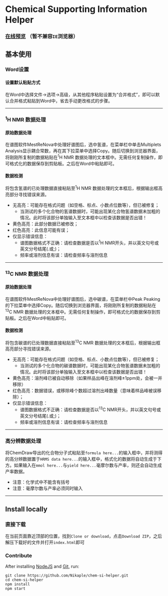 # Chemical Supporting Information Helper

### [在线预览](https://nikaple.github.io/) （暂不兼容`IE`浏览器）

## 基本使用

### Word设置

#### 设置默认粘贴方式

在Word中选择文件→选项→高级，从其他程序粘贴设置为“合并格式”，即可以默认合并格式粘贴到Word中，省去手动更改格式的步骤。

-------------------------------------------------------

### <sup>1</sup>H NMR 数据处理

#### 原始数据处理

在谱图软件MestReNova中处理好谱图后，选中氢谱，在菜单栏中单击Multiplets Analysis显示耦合常数，再在其下拉菜单中选择Copy。随后切换到浏览器界面，将刚刚所复制的数据粘贴在<sup>1</sup>H NMR 数据处理的文本框中。无需任何复制操作，即可格式化的数据保存到剪贴板。之后在Word中粘贴即可。

#### 数据检测

将包含氢谱的已处理数据直接粘贴至<sup>1</sup>H NMR 数据处理的文本框后，根据输出框高亮部分寻找错误来源。
 + 无高亮：可能存在格式问题（如空格、标点、小数点位数等），但已被修复；
    + 当测试的多个化合物的氢谱数据时，可能出现某化合物氢谱数据未加粗的情况。此时将该部分单独输入至文本框中以检查该数据是否出错！
 + 黄色高亮：此部分数据已被修改；
 + 红色高亮：此信息可能有误；
 + 仅显示错误信息：
   + 谱图数据格式不正确：请检查数据是否以<sup>1</sup>H NMR开头，并以英文句号或英文分号结尾(.或;)；
   + 频率或溶剂信息有误：请检查频率与溶剂信息

-------------------------------------------------------

### <sup>13</sup>C NMR 数据处理

#### 原始数据处理

在谱图软件MestReNova中处理好谱图后，选中碳谱，在菜单栏中Peak Peaking的下拉菜单中选择Copy。随后切换到浏览器界面，将刚刚所复制的数据粘贴在<sup>13</sup>C NMR 数据处理的文本框中。无需任何复制操作，即可格式化的数据保存到剪贴板。之后在Word中粘贴即可。

#### 数据检测

将包含碳谱的已处理数据直接粘贴至<sup>13</sup>C NMR 数据处理的文本框后，根据输出框高亮部分寻找错误来源。
 + 无高亮：可能存在格式问题（如空格、标点、小数点位数等），但已被修复；
    + 当测试的多个化合物的碳谱数据时，可能出现某化合物氢谱数据未加粗的情况。此时将该部分单独输入至文本框中以检查该数据是否出错！
 + 黄色高亮：溶剂峰已被自动移除（如果样品出峰在溶剂峰±1ppm处，会被一并移除）
 + 红色高亮：数据错误，或移除峰个数超过溶剂出峰数量（意味着样品峰被误移除）；
 + 仅显示错误信息：
   + 谱图数据格式不正确：请检查数据是否以<sup>13</sup>C NMR开头，并以英文句号或英文分号结尾(.或;)；
   + 频率或溶剂信息有误：请检查频率与溶剂信息

-------------------------------------------------------

### 高分辨数据处理

将ChemDraw导出的化合物分子式粘贴至```formula here...```的输入框中，并将测得的高分辨数据置于```HRMS data here...```的输入框中，格式化的数据将自动生成于下方。如果输入在```mmol here...```与```yield here...```毫摩尔数与产率，则还会自动生成产率数据。
  + 注意：化学式中不能含有括号
  + 注意：毫摩尔数与产率必须同时输入

-------------------------------------------------------

## Install locally

### 直接下载

在当前页面靠近顶部的位置，找到```Clone or download```，点击```Download ZIP```，之后解压下载好的文件并打开```index.html```即可

### Contribute

After installing [NodeJS](https://nodejs.org) and [Git](https://git-scm.com/), run:
```
git clone https://github.com/Nikaple/chem-si-helper.git
cd chem-si-helper
npm install
npm start
```
